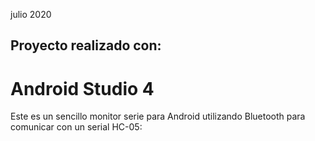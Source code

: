
julio 2020
## Proyecto realizado con: 
# Android Studio 4
Este es un sencillo  monitor serie para Android utilizando Bluetooth para comunicar con un serial HC-05:
